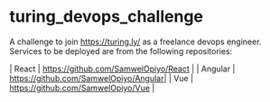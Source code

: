 # turing_devops_challenge
A challenge to join https://turing.ly/ as a freelance devops engineer. Services to be deployed are from the following repositories:

| React	  | https://github.com/SamwelOpiyo/React  |
| Angular	| https://github.com/SamwelOpiyo/Angular|
| Vue	    | https://github.com/SamwelOpiyo/Vue    |
